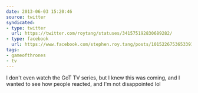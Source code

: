 ```yaml
---
date: 2013-06-03 15:20:46
source: twitter
syndicated:
- type: twitter
  url: https://twitter.com/roytang/statuses/341575192830689282/
- type: facebook
  url: https://www.facebook.com/stephen.roy.tang/posts/10152267536533912
tags:
- gameofthrones
- tv
---
```


I don't even watch the GoT TV series, but I knew this was coming, and I wanted to see how people reacted, and I'm not disappointed lol